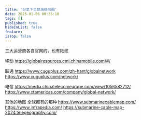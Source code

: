 ```yaml
---
title: '分享下全球海缆地图'
date: 2025-01-06 00:35:18
tags: []
published: true
hideInList: false
feature: 
isTop: false
---
```

三大运营商各自官网的，也有陆缆

移动 https://globalresources.cmi.chinamobile.com/#/

联通 https://www.cuguplus.com/zh-hant/globalnetwork
https://www.cuguplus.com/network/

电信 https://media.chinatelecomeurope.com/view/1056582712/
https://www.ctamericas.com/company/global-network/

其他的地图
全球都有的那种
https://www.submarinecablemap.com/
https://www.infrapedia.com/
https://submarine-cable-map-2024.telegeography.com/